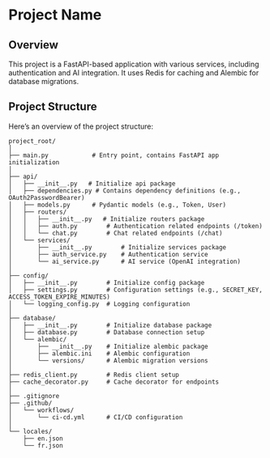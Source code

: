 
# Project Name

## Overview
This project is a FastAPI-based application with various services, including authentication and AI integration. It uses Redis for caching and Alembic for database migrations.

## Project Structure

Here’s an overview of the project structure:

```
project_root/
│
├── main.py            # Entry point, contains FastAPI app initialization
│
├── api/
│   ├── __init__.py   # Initialize api package
│   ├── dependencies.py # Contains dependency definitions (e.g., OAuth2PasswordBearer)
│   ├── models.py      # Pydantic models (e.g., Token, User)
│   ├── routers/
│   │   ├── __init__.py   # Initialize routers package
│   │   ├── auth.py        # Authentication related endpoints (/token)
│   │   └── chat.py        # Chat related endpoints (/chat)
│   └── services/
│       ├── __init__.py        # Initialize services package
│       ├── auth_service.py    # Authentication service
│       └── ai_service.py      # AI service (OpenAI integration)
│
├── config/
│   ├── __init__.py        # Initialize config package
│   ├── settings.py        # Configuration settings (e.g., SECRET_KEY, ACCESS_TOKEN_EXPIRE_MINUTES)
│   └── logging_config.py  # Logging configuration
│
├── database/
│   ├── __init__.py        # Initialize database package
│   ├── database.py        # Database connection setup
│   └── alembic/
│       ├── __init__.py    # Initialize alembic package
│       ├── alembic.ini    # Alembic configuration
│       └── versions/      # Alembic migration versions
│
├── redis_client.py        # Redis client setup
├── cache_decorator.py     # Cache decorator for endpoints
│
├── .gitignore
├── .github/
│   └── workflows/
│       └── ci-cd.yml      # CI/CD configuration
│
└── locales/
    ├── en.json
    └── fr.json
```
